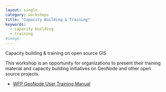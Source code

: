 ```yaml
---
layout: single
category: workshops
title: "Capacity Building & Training"
keywords:
  - capacity building
  - training
#image:
---
```

Capacity building & training on open source GIS

This workshop is an opportunity for organizations to present their training material and capacity building initiatives on GeoNode and other open source projects.

- [WFP GeoNode User Training Manual](http://geonode.wfp.org/trainings/4)
